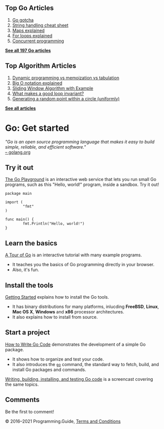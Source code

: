 



## Top Go Articles

1.  [Go gotcha](go-gotcha.html)
2.  [String handling cheat sheet](string-functions-reference-cheat-sheet.html)
3.  [Maps explained](maps-explained.html)
4.  [For loops explained](for-loop.html)
5.  [Concurrent programming](go-concurrency-tutorial.html)

[**See all 197 Go articles**](index.html)



## Top Algorithm Articles

1.  [Dynamic programming vs memoization vs tabulation](../dynamic-programming-vs-memoization-vs-tabulation.html)
2.  [Big O notation explained](../big-o-notation-explained.html)
3.  [Sliding Window Algorithm with Example](../sliding-window-example.html)
4.  [What makes a good loop invariant?](../what-makes-a-good-loop-invariant.html)
5.  [Generating a random point within a circle (uniformly)](../random-point-within-circle.html)

[**See all articles**](../index.html)

# Go: Get started

_"Go is an open source pro­gram­ming language that makes it easy to build simple, reliable, and efficient software."_  
[– golang.org](https://golang.org/)

## Try it out

[The Go Playground](https://play.golang.org/p/KZ6G2RCQuKj) is an interactive web service that lets you run small Go programs, such as this "Hello, world!" program, inside a sandbox. Try it out!

    package main

    import (
            "fmt"
    )

    func main() {
            fmt.Println("Hello, world!")
    }

## Learn the basics

[A Tour of Go](https://tour.golang.org/welcome/1) is an interactive tutorial with many example programs.

- It teaches you the basics of Go programming directly in your browser.
- Also, it's fun.

## Install the tools

[Getting Started](https://golang.org/doc/install) explains how to install the Go tools.

- It has binary distributions for many platforms, inlucding **FreeBSD**, **Linux**, **Mac OS X**, **Windows** and **x86** processor architectures.
- It also explains how to install from source.

## Start a project

[How to Write Go Code](https://golang.org/doc/code.html) demonstrates the development of a simple Go package.

- It shows how to organize and test your code.
- It also introduces the [`go`](https://golang.org/cmd/go/) command, the standard way to fetch, build, and install Go packages and commands.

[Writing, building, installing, and testing Go code](https://www.youtube.com/watch?v=XCsL89YtqCs) is a screencast covering the same topics.

## Comments

Be the first to comment!

© 2016–2021 Programming.Guide, [Terms and Conditions](../terms-and-conditions.html)
